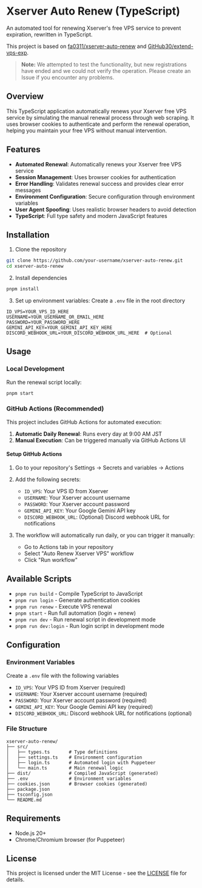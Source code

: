 # Xserver Auto Renew (TypeScript)

An automated tool for renewing Xserver's free VPS service to prevent expiration, rewritten in TypeScript.

This project is based on [fa0311/xserver-auto-renew](https://github.com/fa0311/xserver-auto-renew) and [GitHub30/extend-vps-exp](https://github.com/GitHub30/extend-vps-exp).

> **Note:** We attempted to test the functionality, but new registrations have ended and we could not verify the operation. Please create an Issue if you encounter any problems.

## Overview

This TypeScript application automatically renews your Xserver free VPS service by simulating the manual renewal process through web scraping. It uses browser cookies to authenticate and perform the renewal operation, helping you maintain your free VPS without manual intervention.

## Features

- **Automated Renewal**: Automatically renews your Xserver free VPS service
- **Session Management**: Uses browser cookies for authentication
- **Error Handling**: Validates renewal success and provides clear error messages
- **Environment Configuration**: Secure configuration through environment variables
- **User Agent Spoofing**: Uses realistic browser headers to avoid detection
- **TypeScript**: Full type safety and modern JavaScript features

## Installation

1. Clone the repository

```bash
git clone https://github.com/your-username/xserver-auto-renew.git
cd xserver-auto-renew
```

2. Install dependencies

```bash
pnpm install
```

3. Set up environment variables:
   Create a `.env` file in the root directory

```env
ID_VPS=YOUR_VPS_ID_HERE
USERNAME=YOUR_USERNAME_OR_EMAIL_HERE
PASSWORD=YOUR_PASSWORD_HERE
GEMINI_API_KEY=YOUR_GEMINI_API_KEY_HERE
DISCORD_WEBHOOK_URL=YOUR_DISCORD_WEBHOOK_URL_HERE  # Optional
```

## Usage

### Local Development

Run the renewal script locally:

```bash
pnpm start
```

### GitHub Actions (Recommended)

This project includes GitHub Actions for automated execution:

1. **Automatic Daily Renewal**: Runs every day at 9:00 AM JST
2. **Manual Execution**: Can be triggered manually via GitHub Actions UI

#### Setup GitHub Actions

1. Go to your repository's Settings → Secrets and variables → Actions
2. Add the following secrets:
   - `ID_VPS`: Your VPS ID from Xserver
   - `USERNAME`: Your Xserver account username
   - `PASSWORD`: Your Xserver account password
   - `GEMINI_API_KEY`: Your Google Gemini API key
   - `DISCORD_WEBHOOK_URL`: (Optional) Discord webhook URL for notifications

3. The workflow will automatically run daily, or you can trigger it manually:
   - Go to Actions tab in your repository
   - Select "Auto Renew Xserver VPS" workflow
   - Click "Run workflow"

## Available Scripts

- `pnpm run build` - Compile TypeScript to JavaScript
- `pnpm run login` - Generate authentication cookies
- `pnpm run renew` - Execute VPS renewal
- `pnpm start` - Run full automation (login + renew)
- `pnpm run dev` - Run renewal script in development mode
- `pnpm run dev:login` - Run login script in development mode

## Configuration

### Environment Variables

Create a `.env` file with the following variables

- `ID_VPS`: Your VPS ID from Xserver (required)
- `USERNAME`: Your Xserver account username (required)
- `PASSWORD`: Your Xserver account password (required)
- `GEMINI_API_KEY`: Your Google Gemini API key (required)
- `DISCORD_WEBHOOK_URL`: Discord webhook URL for notifications (optional)

### File Structure

```
xserver-auto-renew/
├── src/
│   ├── types.ts       # Type definitions
│   ├── settings.ts    # Environment configuration
│   ├── login.ts       # Automated login with Puppeteer
│   └── main.ts        # Main renewal logic
├── dist/              # Compiled JavaScript (generated)
├── .env               # Environment variables
├── cookies.json       # Browser cookies (generated)
├── package.json
├── tsconfig.json
└── README.md
```

## Requirements

- Node.js 20+
- Chrome/Chromium browser (for Puppeteer)

## License

This project is licensed under the MIT License - see the [LICENSE](LICENSE) file for details.
